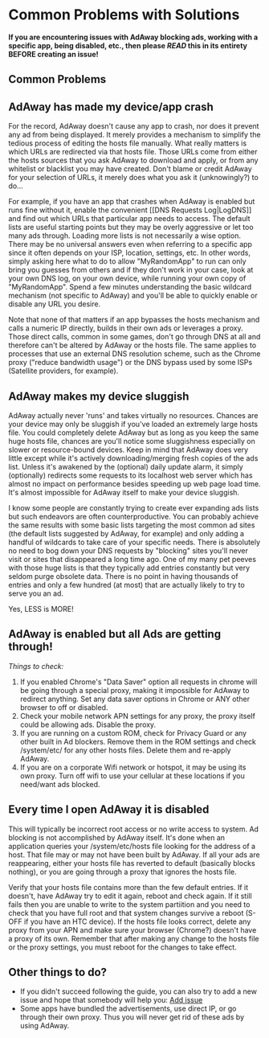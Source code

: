 # Common Problems with Solutions
**If you are encountering issues with AdAway blocking ads, working with a specific app, being disabled, etc., then please _READ_ this in its entirety BEFORE creating an issue!**

## Common Problems

## **AdAway has made my device/app crash**
  
For the record, AdAway doesn't cause any app to crash, nor does it prevent any ad from being displayed. It merely provides a mechanism to simplify the tedious process of editing the hosts file manually. What really matters is which URLs are redirected via that hosts file. Those URLs come from either the hosts sources that you ask AdAway to download and apply, or from any whitelist or blacklist you may have created. Don't blame or credit AdAway for your selection of URLs, it merely does what you ask it (unknowingly?) to do... 

For example, if you have an app that crashes when AdAway is enabled but runs fine without it, enable the convenient [[DNS Requests Log|LogDNS]] and find out which URLs that particular app needs to access. The default lists are useful starting points but they may be overly aggressive or let too many ads through. Loading more lists is not necessarily a wise option. There may be no universal answers even when referring to a specific app since it often depends on your ISP, location, settings, etc. In other words, simply asking here what to do to allow "MyRandomApp" to run can only bring you guesses from others and if they don't work in your case, look at your own DNS log, on your own device, while running your own copy of "MyRandomApp". Spend a few minutes understanding the basic wildcard mechanism (not specific to AdAway) and you'll be able to quickly enable or disable any URL you desire.

Note that none of that matters if an app bypasses the hosts mechanism and calls a numeric IP directly, builds in their own ads or leverages a proxy. Those direct calls, common in some games, don't go through DNS at all and therefore can't be altered by AdAway or the hosts file. The same applies to processes that use an external DNS resolution scheme, such as the Chrome proxy ("reduce bandwidth usage") or the DNS bypass used by some ISPs (Satellite providers, for example). 

## AdAway makes my device sluggish
  AdAway actually never 'runs' and takes virtually no resources.  Chances are your device may only be sluggish if you've loaded an extremely large hosts file.  You could completely delete AdAway but as long as you keep the same huge hosts file, chances are you'll notice some sluggishness especially on slower or resource-bound devices. Keep in mind that AdAway does very little except while it's actively downloading/merging fresh copies of the ads list. Unless it's awakened by the (optional) daily update alarm, it simply (optionally) redirects some requests to its localhost web server which has almost no impact on performance besides speeding up web page load time. It's almost impossible for AdAway itself to make your device sluggish.

I know some people are constantly trying to create ever expanding ads lists but such endeavors are often counterproductive. You can probably achieve the same results with some basic lists targeting the most common ad sites (the default lists suggested by AdAway, for example) and only adding a handful of wildcards to take care of your specific needs. There is absolutely no need to bog down your DNS requests by "blocking" sites you'll never visit or sites that disappeared a long time ago. One of my many pet peeves with those huge lists is that they typically add entries constantly but very seldom purge obsolete data. There is no point in having thousands of entries and only a few hundred (at most) that are actually likely to try to serve you an ad.

Yes, LESS is MORE!

## AdAway is enabled but all Ads are getting through!
*Things to check:*

1. If you enabled Chrome's "Data Saver" option all requests in chrome will be going through a special proxy, making it impossible for AdAway to redirect anything. Set any data saver options in Chrome or ANY other browser to off or disabled.
2. Check your mobile network APN settings for any proxy, the proxy itself could be allowing ads. Disable the proxy.
3. If you are running on a custom ROM, check for Privacy Guard or any other built in Ad blockers. Remove them in the ROM settings and check /system/etc/ for any other hosts files.  Delete them and re-apply AdAway.
4. If you are on a corporate Wifi network or hotspot, it may be using its own proxy.  Turn off wifi to use your cellular at these locations if you need/want ads blocked.

## Every time I open AdAway it is disabled
  This will typically be incorrect root access or no write access to system.  Ad blocking is not accomplished by AdAway itself. It's done when an application queries your /system/etc/hosts file looking for the address of a host. That file may or may not have been built by AdAway. If all your ads are reappearing, either your hosts file has reverted to default (basically blocks nothing), or you are going through a proxy that ignores the hosts file. 

Verify that your hosts file contains more than the few default entries. If it doesn't, have AdAway try to edit it again, reboot and check again. If it still fails then you are unable to write to the system partiition and you need to check that you have full root and that system changes survive a reboot (S-OFF if you have an HTC device).
If the hosts file looks correct, delete any proxy from your APN and make sure your browser (Chrome?) doesn't have a proxy of its own.
Remember that after making any change to the hosts file or the proxy settings, you must reboot for the changes to take effect.

## Other things to do?
  * If you didn't succeed following the guide, you can also try to add a new issue and hope that somebody will help you: [Add issue](https://github.com/dschuermann/ad-away/issues)
  * Some apps have bundled the advertisements, use direct IP, or go through their own proxy. Thus you will never get rid of these ads by using AdAway.